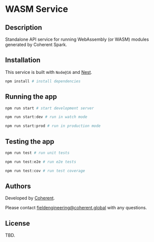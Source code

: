 # WASM Service

## Description

Standalone API service for running WebAssembly (or WASM) modules generated by
Coherent Spark.

## Installation

This service is built with `Node@16` and [Nest](https://github.com/nestjs/nest).

```bash
npm install # install dependencies
```

## Running the app

```bash
npm run start # start development server

npm run start:dev # run in watch mode

npm run start:prod # run in production mode
```

## Testing the app

```bash
npm run test # run unit tests

npm run test:e2e # run e2e tests

npm run test:cov # run test coverage
```

## Authors

Developed by [Coherent][coherent-site].

Please contact <fieldengineering@coherent.global> with any questions.

## License

TBD.

<!-- References -->

[coherent-site]: https://www.coherent.global
